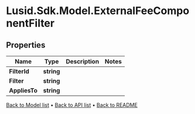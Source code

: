 # Lusid.Sdk.Model.ExternalFeeComponentFilter

## Properties

Name | Type | Description | Notes
------------ | ------------- | ------------- | -------------
**FilterId** | **string** |  | 
**Filter** | **string** |  | 
**AppliesTo** | **string** |  | 

[Back to Model list](../README.md#documentation-for-models) &#8226; [Back to API list](../README.md#documentation-for-api-endpoints) &#8226; [Back to README](../README.md)

